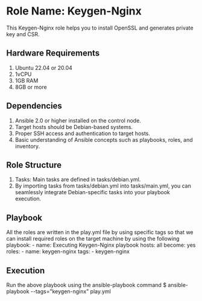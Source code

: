 Role Name: Keygen-Nginx
=========

This Keygen-Nginx role helps you to install OpenSSL and generates private key and CSR.

Hardware Requirements
---------------------
1. Ubuntu 22.04 or 20.04
2. 1vCPU
3. 1GB RAM
4. 8GB or more

Dependencies
------------
1.  Ansible 2.0 or higher installed on the control node. 
2.  Target hosts should be Debian-based systems. 
3.  Proper SSH access and authentication to target hosts. 
4.  Basic understanding of Ansible concepts such as playbooks, roles, and inventory.

Role Structure
--------------
1.  Tasks: Main tasks are defined in tasks/debian.yml.   
2.  By importing tasks from tasks/debian.yml into tasks/main.yml, you can seamlessly integrate Debian-specific tasks into your playbook execution.

Playbook
--------

All the roles are written in the play.yml file by using specific tags so that we can install required roles on the target machine by using the following playbook:
    - name: Executing Keygen-Nginx playbook
      hosts: all
      become: yes
  	roles:
  	- name: keygen-nginx
    	  tags:
     	  - keygen-nginx

Execution
---------

Run the above playbook using the ansible-playbook command 
$ ansible-playbook --tags="keygen-nginx" play.yml







